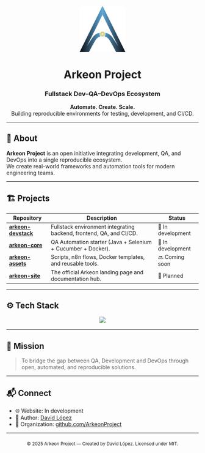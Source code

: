 <p align="center">
  <img src="https://raw.githubusercontent.com/ArkeonProject/.github/main/profile/arkeon-logo.png" width="120" alt="Arkeon Logo"/>
</p>

<h1 align="center">Arkeon Project</h1>
<h3 align="center">Fullstack Dev–QA–DevOps Ecosystem</h3>

<p align="center">
  <b>Automate. Create. Scale.</b><br/>
  Building reproducible environments for testing, development, and CI/CD.
</p>

---

## 🧩 About
**Arkeon Project** is an open initiative integrating development, QA, and DevOps into a single reproducible ecosystem.  
We create real-world frameworks and automation tools for modern engineering teams.

---

## 🏗️ Projects

| Repository | Description | Status |
|-------------|-------------|---------|
| [**arkeon-devstack**](https://github.com/ArkeonProject/arkeon-devstack) | Fullstack environment integrating backend, frontend, QA, and CI/CD. | 🚧 In development |
| [**arkeon-core**](https://github.com/ArkeonProject/arkeon-core) | QA Automation starter (Java + Selenium + Cucumber + Docker). | 🧪 In development |
| [**arkeon-assets**](https://github.com/ArkeonProject/arkeon-assets) | Scripts, n8n flows, Docker templates, and reusable tools. | 🔜 Coming soon |
| [**arkeon-site**](https://github.com/ArkeonProject/arkeon-site) | The official Arkeon landing page and documentation hub. | 📄 Planned |

---

## ⚙️ Tech Stack

<p align="center">
  <img src="https://skillicons.dev/icons?i=java,docker,selenium,jenkins,react,nextjs,js,git,linux" />
</p>

---

## 🚀 Mission
> To bridge the gap between QA, Development and DevOps through open, automated, and reproducible solutions.

---

## 📬 Connect
- 🌐 Website: In development
- 🧠 Author: [David López](https://github.com/daviilpzdev)
- 🧰 Organization: [github.com/ArkeonProject](https://github.com/ArkeonProject)

---

<p align="center">
  <sub>© 2025 Arkeon Project — Created by David López. Licensed under MIT.</sub>
</p>
